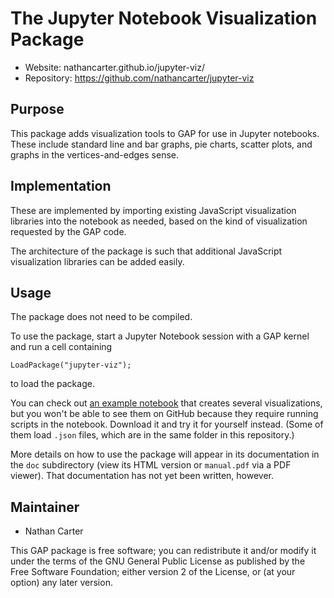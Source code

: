 <!--
Removing these lines for now because this package is not yet
integrated into GAP or its build system.

[![Build Status](https://travis-ci.org/gap-packages/jupyter-viz.svg?branch=master)](https://travis-ci.org/gap-packages/jupyter-viz)
[![Code Coverage](https://codecov.io/github/gap-packages/jupyter-viz/coverage.svg?branch=master&token=)](https://codecov.io/gh/gap-packages/jupyter-viz)
-->

# The Jupyter Notebook Visualization Package

* Website: nathancarter.github.io/jupyter-viz/
* Repository: https://github.com/nathancarter/jupyter-viz

## Purpose

This package adds visualization tools to GAP for use in Jupyter notebooks.
These include standard line and bar graphs, pie charts, scatter plots, and
graphs in the vertices-and-edges sense.

## Implementation

These are implemented by importing existing JavaScript visualization
libraries into the notebook as needed, based on the kind of visualization
requested by the GAP code.

The architecture of the package is such that additional JavaScript
visualization libraries can be added easily.

## Usage

The package does not need to be compiled.

To use the package, start a Jupyter Notebook session with a GAP kernel and
run a cell containing

	LoadPackage("jupyter-viz");

to load the package.

You can check out [an example notebook](tst/in-notebook-test.ipynb) that
creates several visualizations, but you won't be able to see them on GitHub
because they require running scripts in the notebook.  Download it and try
it for yourself instead.  (Some of them load `.json` files, which are in the
same folder in this repository.)

More details on how to use the package will appear in its documentation in
the `doc` subdirectory (view its HTML version or `manual.pdf` via a PDF
viewer).  That documentation has not yet been written, however.

## Maintainer

 * Nathan Carter

This GAP package is free software; you can redistribute it and/or modify it
under the terms of the GNU General Public License as published by the Free
Software Foundation; either version 2 of the License, or (at your option)
any later version.
